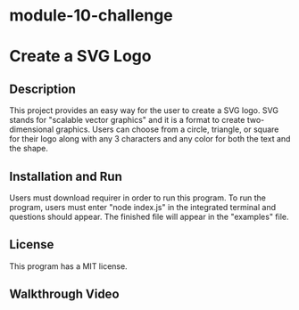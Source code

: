 # module-10-challenge

# Create a SVG Logo

## Description
This project provides an easy way for the user to create a SVG logo. SVG stands for "scalable vector graphics" and it is a format to create two-dimensional graphics. Users can choose from a circle, triangle, or square for their logo along with any 3 characters and any color for both the text and the shape.

## Installation and Run
Users must download requirer in order to run this program. To run the program, users must enter "node index.js" in the integrated terminal and questions should appear. The finished file will appear in the "examples" file.

## License
This program has a MIT license.

## Walkthrough Video 